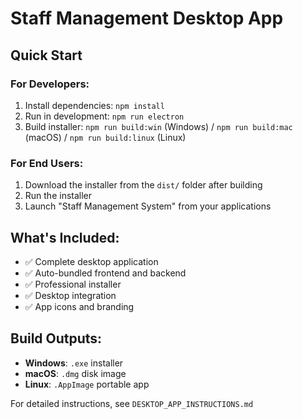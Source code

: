 # Staff Management Desktop App

## Quick Start

### For Developers:
1. Install dependencies: `npm install`
2. Run in development: `npm run electron`
3. Build installer: `npm run build:win` (Windows) / `npm run build:mac` (macOS) / `npm run build:linux` (Linux)

### For End Users:
1. Download the installer from the `dist/` folder after building
2. Run the installer
3. Launch "Staff Management System" from your applications

## What's Included:
- ✅ Complete desktop application
- ✅ Auto-bundled frontend and backend
- ✅ Professional installer
- ✅ Desktop integration
- ✅ App icons and branding

## Build Outputs:
- **Windows**: `.exe` installer
- **macOS**: `.dmg` disk image
- **Linux**: `.AppImage` portable app

For detailed instructions, see `DESKTOP_APP_INSTRUCTIONS.md`